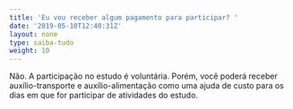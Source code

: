 ```yaml
---
title: 'Eu vou receber algum pagamento para participar? '
date: '2019-05-10T12:40:31Z'
layout: none
type: saiba-tudo
weight: 10
---
```

Não. A participação no estudo é voluntária. Porém, você poderá receber auxílio-transporte e auxílio-alimentação como uma ajuda de custo para os dias em que for participar de atividades do estudo.
